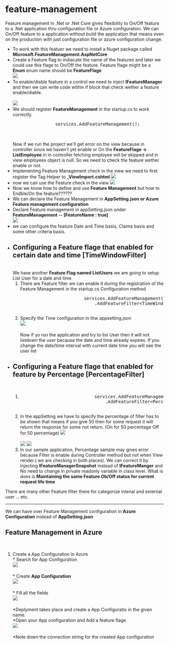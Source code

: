 # feature-management

<p>
    Feature management in .Net or .Net Core gives flexibility to On/Off feature to a .Net application thru configuration file or Azure configuration. We can On/Off feature to a application without build the application that means even on the production with just configuration file or azure configuration change.
</p>
<p>
    <ul>
        <li>
            To work with this featuer we need to install a Nuget package called <b>Microsoft.FeatureManagement.AspNetCore</b>
        </li>
        <li>
            Create a Feature flag to indiacate the name of the features and later we could use this flage to On/Off the feature.
            Feature flage might be a <b>Enum</b> enum name should be <b>FeatureFlage</b> <br>
            <img src=".\images\enum.JPG">
            <br>
        </li>
        <li>
            To enable/disble feature in a control we need to inject <b>IFeatureManager</b> and then we can write code within if block that check wether a feature enable/diable. <br><br>
            <img src=".\images\Feature_Check_Controller.JPG"><br>
        </li>
        <li>
            We should register <b>FeatureManagement</b> in the startup.cs to work correctly.
            <pre>
                services.AddFeatureManagement();
            </pre>
            <br>
            Now if we run the project we'll get error on the view because in controller since we haven't yet enable or On the <b>FeatureFlage -&gt; ListEmployee</b> in in controller fetching employee will be skipped and in view employees object is null.
            So we need to check the feature wether enable or not.
        </li>
        <li>
            Implementing Feature Management check in the view we need to first register the Tag Helper to <b>_ViewImport.cshtml</b>
            <img src=".\images\FeatureManagement_TagHelper_Import.JPG">
        </li>
        <li>
            now we can use the Feature check in the view
            <img src=".\images\Feature_Check_in_View.JPG">
        </li>
        <li>
            Now we know how to define and use <b>Feature Management</b> but how to Endble/On the feature??????
        </li>
        <li>
            We can declare the Feature Management in <b>AppSetting.json or Azure Feature management configuration</b>
        </li>
        <li>
            Declare Feature management in appSetting.json under <b>FeatureManagement -- [FeatureName : true]</b><br>
            <img src=".\images\Enable_Feature_AppSetting.JPG">
        </li>
        <li>
            we can configure the feature Date and Time basis, Claims basis and some other criteria basis.
        </li>
        <li>
            <h2>Configuring a Feature flage that enabled for certain date and time [TimeWindowFilter]</h2><br>
            We have another <b>Feature Flag named ListUsers</b> we are going to setup List User for a date and time<br>
            <ol>
                <li>There are Feature filter we can enable it during the registration of the Feature Management in the startup.cs Configuration method<br>
                <pre>
                        services.AddFeatureManagement()
                            .AddFeatureFilter&lt;TimeWindowFilter&gt;();
                </pre>
                </li>
                <li>
                    Specify the Time configuration in thw appsetting.json<br>
                    <img src=".\images\TimeWindowSetting.JPG"><br><br>
                    Now if yo run the application and try to list User then it will not listdown the user because the date and time already expires. If you change the date/time interval with current date time you will see the user list
                </li>
            </ol>
        </li>
        <li>
            <h2>Configuring a Feature flage that enabled for feature by Percentage [PercentageFilter]</h2><br>
                <ol>
                    <li>
                        <pre>
                            services.AddFeatureManagement()
                                .AddFeatureFilter&lt;PercentageFilter&gt;();
                        </pre>
                    </li>
                    <li>
                        In the appSetting we have to specify the percentage of filter has to be shown that means if you give 50 then for some request it will return the response for some not return. (On for 50 percentage Off for 50 percentage)
                        <img src=".\images\PercentageFilter.JPG"><br><br>
                        <img src=".\images\ThreeFliterEnum.jpg">
                        <img src=".\images\TwoFilterStartup.jpg">
                    </li>
                    <li>
                        In our sample application, Percentage sample may gives error because Filter is enable during Controller method but not when View render.( we are checking in both places). We can correct it by injecting <b>IFeatureManagerSnapshot</b> instead of <b>IFeatureManger</b> and No need to change in private readonly variable in class level.
                        What is does is <b>Maintaining the same Feature Ob/Off status for current request life time</b>
                    </li>
                </ol>
        </li>
    </ul>
    <p>
        There are many other Feature filter there for categorize intenal and external user ... etc.
    </p>
    <hr/>
    <p>
        We can have over Feature Management configuration in <b>Azure Configuration</b> instead of <b>AppSetting.json</b>
    </p>
    <p>
        <h2>Feature Management in Azure</h2><br>
        <ol>
            <li>
                Create a App Configuration in Azure <br>
                * Search for App Configuration <br>
                <img src=".\images\azure-portal-search.png"><br><br>
                * Create <b>App Configuration</b><br>
                <img src=".\images\app-configuration-create.png"><br><br>
                * Fill all the fields<br>
                <img src=".\images\app-configuration-create-settings.png"> <br><br>
                *Deplyment takes place and create a App Configuratio in the given name. <br>
                *Open your App configuration and Add a feature flage<br>
                <img src=".\images\add-beta-feature-flag.png"> <br><br>
                *Note down the connection string for the created App configuration<br>
            </li>
        </ol>
    </p>

</p>
